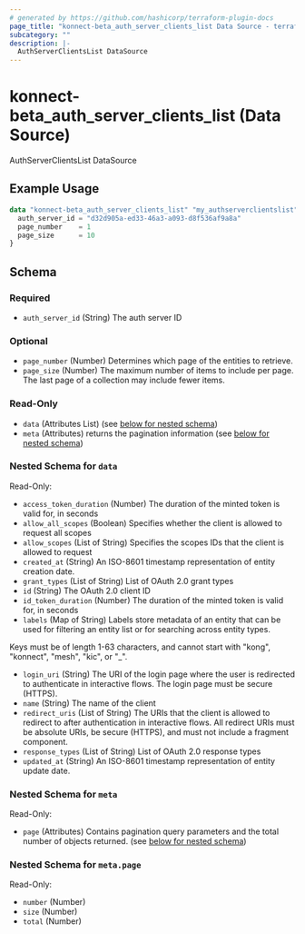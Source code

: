 ```yaml
---
# generated by https://github.com/hashicorp/terraform-plugin-docs
page_title: "konnect-beta_auth_server_clients_list Data Source - terraform-provider-konnect-beta"
subcategory: ""
description: |-
  AuthServerClientsList DataSource
---
```


# konnect-beta_auth_server_clients_list (Data Source)

AuthServerClientsList DataSource

## Example Usage

```terraform
data "konnect-beta_auth_server_clients_list" "my_authserverclientslist" {
  auth_server_id = "d32d905a-ed33-46a3-a093-d8f536af9a8a"
  page_number    = 1
  page_size      = 10
}
```

<!-- schema generated by tfplugindocs -->
## Schema

### Required

- `auth_server_id` (String) The auth server ID

### Optional

- `page_number` (Number) Determines which page of the entities to retrieve.
- `page_size` (Number) The maximum number of items to include per page. The last page of a collection may include fewer items.

### Read-Only

- `data` (Attributes List) (see [below for nested schema](#nestedatt--data))
- `meta` (Attributes) returns the pagination information (see [below for nested schema](#nestedatt--meta))

<a id="nestedatt--data"></a>
### Nested Schema for `data`

Read-Only:

- `access_token_duration` (Number) The duration of the minted token is valid for, in seconds
- `allow_all_scopes` (Boolean) Specifies whether the client is allowed to request all scopes
- `allow_scopes` (List of String) Specifies the scopes IDs that the client is allowed to request
- `created_at` (String) An ISO-8601 timestamp representation of entity creation date.
- `grant_types` (List of String) List of OAuth 2.0 grant types
- `id` (String) The OAuth 2.0 client ID
- `id_token_duration` (Number) The duration of the minted token is valid for, in seconds
- `labels` (Map of String) Labels store metadata of an entity that can be used for filtering an entity list or for searching across entity types. 

Keys must be of length 1-63 characters, and cannot start with "kong", "konnect", "mesh", "kic", or "_".
- `login_uri` (String) The URI of the login page where the user is redirected to authenticate in interactive flows. The login page must be secure (HTTPS).
- `name` (String) The name of the client
- `redirect_uris` (List of String) The URIs that the client is allowed to redirect to after authentication in interactive flows. All redirect URIs must be absolute URIs, be secure (HTTPS), and must not include a fragment component.
- `response_types` (List of String) List of OAuth 2.0 response types
- `updated_at` (String) An ISO-8601 timestamp representation of entity update date.


<a id="nestedatt--meta"></a>
### Nested Schema for `meta`

Read-Only:

- `page` (Attributes) Contains pagination query parameters and the total number of objects returned. (see [below for nested schema](#nestedatt--meta--page))

<a id="nestedatt--meta--page"></a>
### Nested Schema for `meta.page`

Read-Only:

- `number` (Number)
- `size` (Number)
- `total` (Number)
